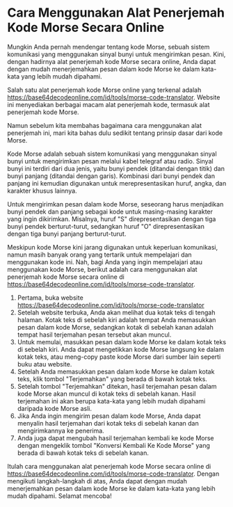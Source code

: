 Cara Menggunakan Alat Penerjemah Kode Morse Secara Online
=========================================================

Mungkin Anda pernah mendengar tentang kode Morse, sebuah sistem komunikasi yang menggunakan sinyal bunyi untuk mengirimkan pesan. Kini, dengan hadirnya alat penerjemah kode Morse secara online, Anda dapat dengan mudah menerjemahkan pesan dalam kode Morse ke dalam kata-kata yang lebih mudah dipahami.

Salah satu alat penerjemah kode Morse online yang terkenal adalah <https://base64decodeonline.com/id/tools/morse-code-translator>. Website ini menyediakan berbagai macam alat penerjemah kode, termasuk alat penerjemah kode Morse.

Namun sebelum kita membahas bagaimana cara menggunakan alat penerjemah ini, mari kita bahas dulu sedikit tentang prinsip dasar dari kode Morse.

Kode Morse adalah sebuah sistem komunikasi yang menggunakan sinyal bunyi untuk mengirimkan pesan melalui kabel telegraf atau radio. Sinyal bunyi ini terdiri dari dua jenis, yaitu bunyi pendek (ditandai dengan titik) dan bunyi panjang (ditandai dengan garis). Kombinasi dari bunyi pendek dan panjang ini kemudian digunakan untuk merepresentasikan huruf, angka, dan karakter khusus lainnya.

Untuk mengirimkan pesan dalam kode Morse, seseorang harus menjadikan bunyi pendek dan panjang sebagai kode untuk masing-masing karakter yang ingin dikirimkan. Misalnya, huruf "S" direpresentasikan dengan tiga bunyi pendek berturut-turut, sedangkan huruf "O" direpresentasikan dengan tiga bunyi panjang berturut-turut.

Meskipun kode Morse kini jarang digunakan untuk keperluan komunikasi, namun masih banyak orang yang tertarik untuk mempelajari dan menggunakan kode ini. Nah, bagi Anda yang ingin mempelajari atau menggunakan kode Morse, berikut adalah cara menggunakan alat penerjemah kode Morse secara online di <https://base64decodeonline.com/id/tools/morse-code-translator>.

1. Pertama, buka website <https://base64decodeonline.com/id/tools/morse-code-translator>
2. Setelah website terbuka, Anda akan melihat dua kotak teks di tengah halaman. Kotak teks di sebelah kiri adalah tempat Anda memasukkan pesan dalam kode Morse, sedangkan kotak di sebelah kanan adalah tempat hasil terjemahan pesan tersebut akan muncul.
3. Untuk memulai, masukkan pesan dalam kode Morse ke dalam kotak teks di sebelah kiri. Anda dapat mengetikkan kode Morse langsung ke dalam kotak teks, atau meng-copy paste kode Morse dari sumber lain seperti buku atau website.
4. Setelah Anda memasukkan pesan dalam kode Morse ke dalam kotak teks, klik tombol "Terjemahkan" yang berada di bawah kotak teks.
5. Setelah tombol "Terjemahkan" ditekan, hasil terjemahan pesan dalam kode Morse akan muncul di kotak teks di sebelah kanan. Hasil terjemahan ini akan berupa kata-kata yang lebih mudah dipahami daripada kode Morse asli.
6. Jika Anda ingin mengirim pesan dalam kode Morse, Anda dapat menyalin hasil terjemahan dari kotak teks di sebelah kanan dan mengirimkannya ke penerima.
7. Anda juga dapat mengubah hasil terjemahan kembali ke kode Morse dengan mengeklik tombol "Konversi Kembali Ke Kode Morse" yang berada di bawah kotak teks di sebelah kanan.

Itulah cara menggunakan alat penerjemah kode Morse secara online di <https://base64decodeonline.com/id/tools/morse-code-translator>. Dengan mengikuti langkah-langkah di atas, Anda dapat dengan mudah menerjemahkan pesan dalam kode Morse ke dalam kata-kata yang lebih mudah dipahami. Selamat mencoba!